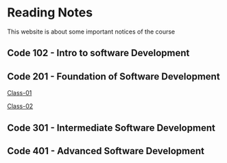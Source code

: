 # Reading Notes

This website is about some important notices of the course

## Code 102 - Intro to software Development

## Code 201 - Foundation of Software Development
[Class-01](./code-201/class-01.md)

[Class-02](./code-201/class-02.md)

## Code 301 - Intermediate Software Development

## Code 401 - Advanced Software Development
